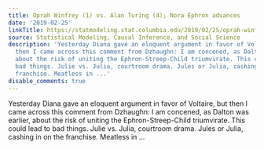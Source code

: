 ```yaml
---
title: Oprah Winfrey (1) vs. Alan Turing (4); Nora Ephron advances
date: '2019-02-25'
linkTitle: https://statmodeling.stat.columbia.edu/2019/02/25/oprah-winfrey-1-vs-alan-turing-4-nora-ephron-advances/
source: Statistical Modeling, Causal Inference, and Social Science
description: 'Yesterday Diana gave an eloquent argument in favor of Voltaire, but
  then I came across this comment from Dzhaughn: I am concened, as Dalton was earlier,
  about the risk of uniting the Ephron-Streep-Child triumvirate. This could lead to
  bad things. Julie vs. Julia, courtroom drama. Jules or Julia, cashing in on the
  franchise. Meatless in ...'
disable_comments: true
---
```

Yesterday Diana gave an eloquent argument in favor of Voltaire, but then I came across this comment from Dzhaughn: I am concened, as Dalton was earlier, about the risk of uniting the Ephron-Streep-Child triumvirate. This could lead to bad things. Julie vs. Julia, courtroom drama. Jules or Julia, cashing in on the franchise. Meatless in ...